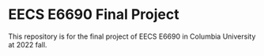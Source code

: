 # EECS E6690 Final Project
This repository is for the final project of EECS E6690 in Columbia University at 2022 fall.

